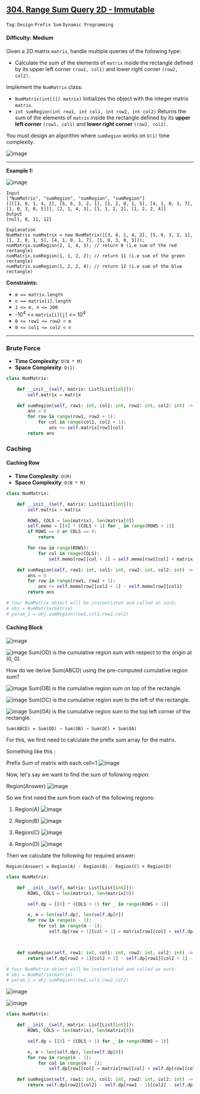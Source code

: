 ## [304. Range Sum Query 2D - Immutable](https://leetcode.com/problems/range-sum-query-2d-immutable/)

```Tag```: ```Design``` ```Prefix Sum``` ```Dynamic Programming```

#### Difficulty: Medium

Given a 2D matrix ```matrix```, handle multiple queries of the following type:

- Calculate the sum of the elements of ```matrix``` inside the rectangle defined by its upper left corner ```(row1, col1)``` and lower right corner ```(row2, col2)```.

Implement the ```NumMatrix``` class:

- ```NumMatrix(int[][] matrix)``` Initializes the object with the integer matrix ```matrix```.
- ```int sumRegion(int row1, int col1, int row2, int col2)``` Returns the sum of the elements of ```matrix``` inside the rectangle defined by its __upper left corner__ ```(row1, col1)``` and __lower right corner__ ```(row2, col2)```.

You must design an algorithm where ```sumRegion``` works on ```O(1)``` time complexity.

![image](https://user-images.githubusercontent.com/35042430/229218572-b91adba8-0af7-40b7-afa8-cf9a5f52b818.png)

---

__Example 1:__

![image](https://assets.leetcode.com/uploads/2021/03/14/sum-grid.jpg)

```
Input
["NumMatrix", "sumRegion", "sumRegion", "sumRegion"]
[[[[3, 0, 1, 4, 2], [5, 6, 3, 2, 1], [1, 2, 0, 1, 5], [4, 1, 0, 1, 7], [1, 0, 3, 0, 5]]], [2, 1, 4, 3], [1, 1, 2, 2], [1, 2, 2, 4]]
Output
[null, 8, 11, 12]

Explanation
NumMatrix numMatrix = new NumMatrix([[3, 0, 1, 4, 2], [5, 6, 3, 2, 1], [1, 2, 0, 1, 5], [4, 1, 0, 1, 7], [1, 0, 3, 0, 5]]);
numMatrix.sumRegion(2, 1, 4, 3); // return 8 (i.e sum of the red rectangle)
numMatrix.sumRegion(1, 1, 2, 2); // return 11 (i.e sum of the green rectangle)
numMatrix.sumRegion(1, 2, 2, 4); // return 12 (i.e sum of the blue rectangle)
```

__Constraints:__

- ```m == matrix.length```
- ```n == matrix[i].length```
- ```1 <= m, n <= 200```
- -10<sup>4</sup> <= ```matrix[i][j]``` <= 10<sup>4</sup>
- ```0 <= row1 <= row2 < m```
- ```0 <= col1 <= col2 < n```

---

### Brute Force

- __Time Complexity__: ```O(N * M)```
- __Space Complexity__: ```O(1)```

```Python
class NumMatrix:

    def __init__(self, matrix: List[List[int]]):
        self.matrix = matrix

    def sumRegion(self, row1: int, col1: int, row2: int, col2: int) -> int:
        ans = 0
        for row in range(row1, row2 + 1):
            for col in range(col1, col2 + 1):
                ans += self.matrix[row][col]
        return ans
```

### Caching

#### Caching Row

- __Time Complexity__: ```O(M)```
- __Space Complexity__: ```O(N * M)```

```Python
class NumMatrix:

    def __init__(self, matrix: List[List[int]]):
        self.matrix = matrix

        ROWS, COLS = len(matrix), len(matrix[0])
        self.memo = [[0] * (COLS + 1) for _ in range(ROWS + 1)]
        if ROWS == 0 or COLS == 0:
            return

        for row in range(ROWS):
            for col in range(COLS):
                self.memo[row][col + 1] = self.memo[row][col] + matrix[row][col]

    def sumRegion(self, row1: int, col1: int, row2: int, col2: int) -> int:
        ans = 0
        for row in range(row1, row2 + 1):
            ans += self.memo[row][col2 + 1] - self.memo[row][col1]
        return ans

# Your NumMatrix object will be instantiated and called as such:
# obj = NumMatrix(matrix)
# param_1 = obj.sumRegion(row1,col1,row2,col2)
```

#### Caching Block

![image](https://i.imgur.com/tmTpvF5.gif)

![image](https://leetcode.com/static/images/courses/sum_od.png)
Sum(OD) is the cumulative region sum with respect to the origin at (0, 0).

How do we derive Sum(ABCD) using the pre-computed cumulative region sum?

![image](https://leetcode.com/static/images/courses/sum_ob.png)
Sum(OB) is the cumulative region sum on top of the rectangle.

![image](https://leetcode.com/static/images/courses/sum_oc.png)
Sum(OC) is the cumulative region sum to the left of the rectangle.

![image](https://leetcode.com/static/images/courses/sum_oa.png)
Sum(OA) is the cumulative region sum to the top left corner of the rectangle.

```
Sum(ABCD) = Sum(OD) − Sum(OB) − Sum(OC) + Sum(OA)
```

For this, we first need to calculate the prefix sum array for the matrix.

Something like this :

Prefix Sum of matrix with each cell=1
![image](https://assets.leetcode.com/users/images/14109f49-e7ae-4e53-bc53-148e5f60877c_1654215908.2260733.png)

Now, let's say we want to find the sum of following region:

Region(Answer)
![image](https://assets.leetcode.com/users/images/0aea4bfa-0ffc-4f39-9343-c940e2ae1036_1654216134.4848273.png)

So we first need the sum from each of the following regions:

1. Region(A)
![image](https://assets.leetcode.com/users/images/06bd526d-17e1-4474-886f-cc9b3e6a5eb6_1654216261.9611187.png)

2. Region(B)
![image](https://assets.leetcode.com/users/images/dd31bd1a-c130-4e17-a5a5-d3e9148c3477_1654216305.3489735.png)

3. Region(C)
![image](https://assets.leetcode.com/users/images/6dc28313-648f-48fe-a4b7-b73f7d843b80_1654216353.8426402.png)

4. Region(D)
![image](https://assets.leetcode.com/users/images/9395743f-ab67-4e31-acbf-b153094d3fb4_1654216433.38144.png)

Then we calculate the following for required answer:

```
Region(Answer) = Region(A) - Region(B).- Region(C) + Region(D)
```

```Python
class NumMatrix:

    def __init__(self, matrix: List[List[int]]):
        ROWS, COLS = len(matrix), len(matrix[0])

        self.dp = [[0] * (COLS + 1) for _ in range(ROWS + 1)]

        n, m = len(self.dp), len(self.dp[0])
        for row in range(n - 1):
            for col in range(m - 1):
                self.dp[row + 1][col + 1] = matrix[row][col] + self.dp[row][col + 1] + self.dp[row + 1][col] - self.dp[row][col]



    def sumRegion(self, row1: int, col1: int, row2: int, col2: int) -> int:
        return self.dp[row2 + 1][col2 + 1] - self.dp[row1][col2 + 1] - self.dp[row2 + 1][col1] + self.dp[row1][col1]

# Your NumMatrix object will be instantiated and called as such:
# obj = NumMatrix(matrix)
# param_1 = obj.sumRegion(row1,col1,row2,col2)
```

![image](https://user-images.githubusercontent.com/35042430/229582429-97d8419a-0d7b-482b-9b13-547053d338b2.png)

![image](https://user-images.githubusercontent.com/35042430/229582467-f67bcf9a-940a-4cff-b619-40da9b179b9e.png)


```Python
class NumMatrix:

    def __init__(self, matrix: List[List[int]]):
        ROWS, COLS = len(matrix), len(matrix[0])

        self.dp = [[0] * (COLS + 1) for _ in range(ROWS + 1)]

        n, m = len(self.dp), len(self.dp[0])
        for row in range(n - 1):
            for col in range(m - 1):
                self.dp[row][col] = matrix[row][col] + self.dp[row][col - 1] + self.dp[row - 1][col] - self.dp[row - 1][col - 1]

    def sumRegion(self, row1: int, col1: int, row2: int, col2: int) -> int:
        return self.dp[row2][col2] - self.dp[row1 - 1][col2] - self.dp[row2][col1 - 1] + self.dp[row1 - 1][col1 - 1]
```
